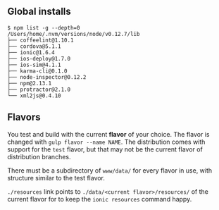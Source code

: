 ## Global installs

    $ npm list -g --depth=0
    /Users/home/.nvm/versions/node/v0.12.7/lib
    ├── coffeelint@1.10.1
    ├── cordova@5.1.1
    ├── ionic@1.6.4
    ├── ios-deploy@1.7.0
    ├── ios-sim@4.1.1
    ├── karma-cli@0.1.0
    ├── node-inspector@0.12.2
    ├── npm@2.13.1
    ├── protractor@2.1.0
    └── xml2js@0.4.10

## Flavors

You test and build with the current **flavor** of your choice. The flavor is changed with `gulp flavor --name NAME`. The distribution comes with support for the `test` flavor, but that may not be the current flavor of distribution branches.

There must be a subdirectory of `www/data/` for every flavor in use, with structure similar to the test flavor.

`./resources` link points to `./data/<current flavor>/resources/` of the current flavor for to keep the `ionic resources` command happy.
